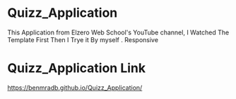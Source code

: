 # Quizz_Application
This Application from Elzero Web School's YouTube channel, I Watched The Template First Then I Trye it By myself . Responsive
# Quizz_Application Link
https://benmradb.github.io/Quizz_Application/
